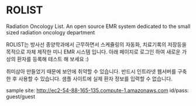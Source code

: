 # ROLIST
Radiation Oncology List. An open source EMR system dedicated to the small sized radiation oncology department

ROLIST는 방사선 종양학과에서 근무하면서 스케쥴링의 자동화, 치료기록의 저장등을 목적으로 자체 제작한 미니 EMR 시스템 입니다. 아래 페이지로 로그인 하여 새로운 가상의 환자를 등록해 테스트 해 보세요 :)

취미삼아 만들었기 때문에 보안에 취약할 수 있습니다. 반드시 인트라넷 웹서버를 구축한 후 사용할 수 있습니다. 샘플 사이트에 실제 환자 정보를 입력할 수 없습니다.

sample site: http://ec2-54-88-165-135.compute-1.amazonaws.com
id/pass: guest/guest


